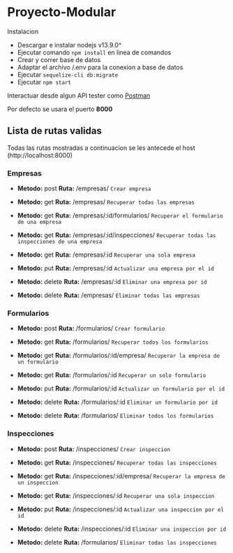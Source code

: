 # Proyecto-Modular

Instalacion

- Descargar e instalar nodejs v13.9.0^
- Ejecutar comando ``` npm install ``` en linea de comandos
- Crear y correr base de datos
- Adaptar el archivo /.env para la conexion a base de datos
- Ejecutar ``` sequelize-cli db:migrate ``` 
- Ejecutar ``` npm start ```

Interactuar desde algun API tester como [Postman](https://www.postman.com/)

Por defecto se usara el puerto **8000**

## Lista de rutas validas

Todas las rutas mostradas a continuacion se les antecede el host (http://localhost:8000)

### Empresas
- **Metodo:** post **Ruta:** /empresas/ ``` Crear empresa ``` 
  
- **Metodo:** get **Ruta:** /empresas/ ``` Recuperar todas las empresas ``` 

- **Metodo:** get **Ruta:** /empresas/:id/formularios/ ``` Recuperar el formulario de una empresa ``` 

- **Metodo:** get **Ruta:** /empresas/:id/inspecciones/ ``` Recuperar todas las inspecciones de una empresa ``` 

- **Metodo:** get **Ruta:** /empresas/:id ``` Recuperar una sola empresa ``` 

- **Metodo:** put **Ruta:** /empresas/:id ``` Actualizar una empresa por el id ``` 

- **Metodo:** delete **Ruta:** /empresas/:id ``` Eliminar una empresa por id ``` 

- **Metodo:** delete **Ruta:** /empresas/ ``` Eliminar todas las empresas ``` 


### Formularios
- **Metodo:** post **Ruta:** /formularios/ ``` Crear formulario ``` 
  
- **Metodo:** get **Ruta:** /formularios/ ``` Recuperar todos los formularios ``` 

- **Metodo:** get **Ruta:** /formularios/:id/empresa/ ``` Recuperar la empresa de un formulario ``` 

- **Metodo:** get **Ruta:** /formularios/:id ``` Recuperar un solo formulario ``` 

- **Metodo:** put **Ruta:** /formularios/:id ``` Actualizar un formulario por el id ``` 

- **Metodo:** delete **Ruta:** /formularios/:id ``` Eliminar un formulario por id ``` 

- **Metodo:** delete **Ruta:** /formularios/ ``` Eliminar todos los formularios ``` 


### Inspecciones
- **Metodo:** post **Ruta:** /inspecciones/ ``` Crear inspeccion ``` 
  
- **Metodo:** get **Ruta:** /inspecciones/ ``` Recuperar todas las inspecciones ``` 

- **Metodo:** get **Ruta:** /inspecciones/:id/empresa/ ``` Recuperar la empresa de un inspeccion ``` 

- **Metodo:** get **Ruta:** /inspecciones/:id ``` Recuperar una sola inspeccion ``` 

- **Metodo:** put **Ruta:** /inspecciones/:id ``` Actualizar una inspeccion por el id ``` 

- **Metodo:** delete **Ruta:** /inspecciones/:id ``` Eliminar una inspeccion por id ``` 

- **Metodo:** delete **Ruta:** /formularios/ ``` Eliminar todas las inspecciones ``` 
